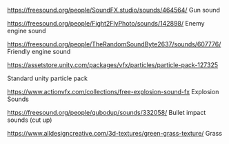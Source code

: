 


https://freesound.org/people/SoundFX.studio/sounds/464564/
Gun sound

https://freesound.org/people/Fight2FlyPhoto/sounds/142898/
Enemy engine sound


https://freesound.org/people/TheRandomSoundByte2637/sounds/607776/
Friendly engine sound

https://assetstore.unity.com/packages/vfx/particles/particle-pack-127325

Standard unity particle pack 

https://www.actionvfx.com/collections/free-explosion-sound-fx
Explosion Sounds


https://freesound.org/people/qubodup/sounds/332058/
Bullet impact sounds (cut up)

https://www.alldesigncreative.com/3d-textures/green-grass-texture/
Grass